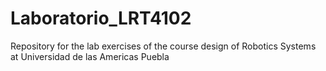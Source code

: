 # Laboratorio_LRT4102
Repository for the lab exercises of the course design of Robotics Systems at Universidad de las Americas Puebla
